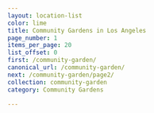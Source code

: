 ```yaml
---
layout: location-list
color: lime
title: Community Gardens in Los Angeles
page_number: 1
items_per_page: 20
list_offset: 0
first: /community-garden/
canonical_url: /community-garden/
next: /community-garden/page2/
collection: community-garden
category: Community Gardens

---
```

